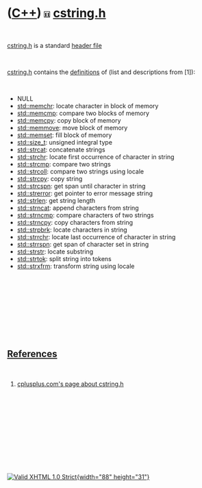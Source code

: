 



 

 

 

 

 

([C++](Cpp.htm)) ![C++11](PicCpp11.png) [cstring.h](CppCstringH.htm)
====================================================================

 

[cstring.h](CppCstringH.htm) is a standard [header
file](CppHeaderFile.htm)

 

[cstring.h](CppCstringH.htm) contains the
[definitions](CppDefinition.htm) of (list and descriptions from \[1\]):

 

-   NULL
-   [std::memchr](CppMemchr.htm): locate character in block of memory
-   [std::memcmp](CppMemcmp.htm): compare two blocks of memory
-   [std::memcpy](CppMemcpy.htm): copy block of memory
-   [std::memmove](CppMemmove.htm): move block of memory
-   [std::memset](CppMemset.htm): fill block of memory
-   [std::size\_t](CppSize_t.htm): unsigned integral type
-   [std::strcat](CppStrcat.htm): concatenate strings
-   [std::strchr](CppStrchr.htm): locate first occurrence of character
    in string
-   [std::strcmp](CppStrcmp.htm): compare two strings
-   [std::strcoll](CppStrcoll.htm): compare two strings using locale
-   [std::strcpy](CppStrcpy.htm): copy string
-   [std::strcspn](CppStrcspn.htm): get span until character in string
-   [std::strerror](CppStrerror.htm): get pointer to error message
    string
-   [std::strlen](CppStrlen.htm): get string length
-   [std::strncat](CppStrncat.htm): append characters from string
-   [std::strncmp](CppStrncmp.htm): compare characters of two strings
-   [std::strncpy](CppStrncpy.htm): copy characters from string
-   [std::strpbrk](CppStrpbrk.htm): locate characters in string
-   [std::strrchr](CppStrrchr.htm): locate last occurrence of character
    in string
-   [std::strrspn](CppStrspn.htm): get span of character set in string
-   [std::strstr](CppStrstr.htm): locate substring
-   [std::strtok](CppStrtok.htm): split string into tokens
-   [std::strxfrm](CppStrxfrm.htm): transform string using locale

 

 

 

 

 

[References](CppReferences.htm)
-------------------------------

 

1.  [cplusplus.com's page about
    cstring.h](http://www.cplusplus.com/reference/cstring)

 

 

 

 

 





 

[![Valid XHTML 1.0 Strict](valid-xhtml10.png){width="88"
height="31"}](http://validator.w3.org/check?uri=referer)
